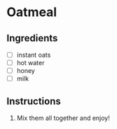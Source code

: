 # Oatmeal

## Ingredients
- [ ] instant oats
- [ ] hot water
- [ ] honey
- [ ] milk

## Instructions
1. Mix them all together and enjoy!